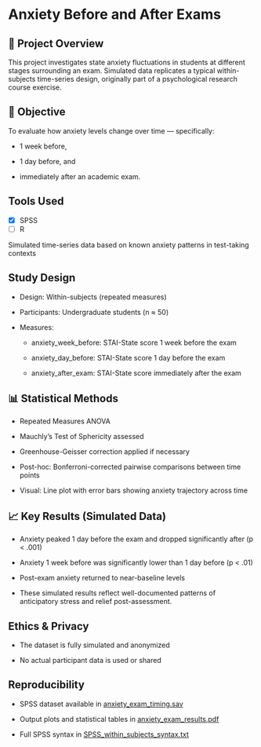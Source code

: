# Anxiety Before and After Exams

## 📌 Project Overview
This project investigates state anxiety fluctuations in students at different stages surrounding an exam. Simulated data replicates a typical within-subjects time-series design, originally part of a psychological research course exercise.

## 🎯 Objective
To evaluate how anxiety levels change over time — specifically:

- 1 week before,

- 1 day before, and

- immediately after an academic exam.

##  Tools Used
- [x] SPSS  
- [ ] R 

Simulated time-series data based on known anxiety patterns in test-taking contexts

##  Study Design
- Design: Within-subjects (repeated measures)

- Participants: Undergraduate students (n ≈ 50)

- Measures:

  - anxiety_week_before: STAI-State score 1 week before the exam

  - anxiety_day_before: STAI-State score 1 day before the exam

  - anxiety_after_exam: STAI-State score immediately after the exam

## 📊 Statistical Methods
- Repeated Measures ANOVA

- Mauchly’s Test of Sphericity assessed

- Greenhouse-Geisser correction applied if necessary

- Post-hoc: Bonferroni-corrected pairwise comparisons between time points

- Visual: Line plot with error bars showing anxiety trajectory across time

## 📈 Key Results (Simulated Data)
- Anxiety peaked 1 day before the exam and dropped significantly after (p < .001)

- Anxiety 1 week before was significantly lower than 1 day before (p < .01)

- Post-exam anxiety returned to near-baseline levels

- These simulated results reflect well-documented patterns of anticipatory stress and relief post-assessment.

##  Ethics & Privacy
- The dataset is fully simulated and anonymized

- No actual participant data is used or shared

##  Reproducibility
- SPSS dataset available in [anxiety_exam_timing.sav]()

- Output plots and statistical tables in [anxiety_exam_results.pdf]()

- Full SPSS syntax in [SPSS_within_subjects_syntax.txt]()
